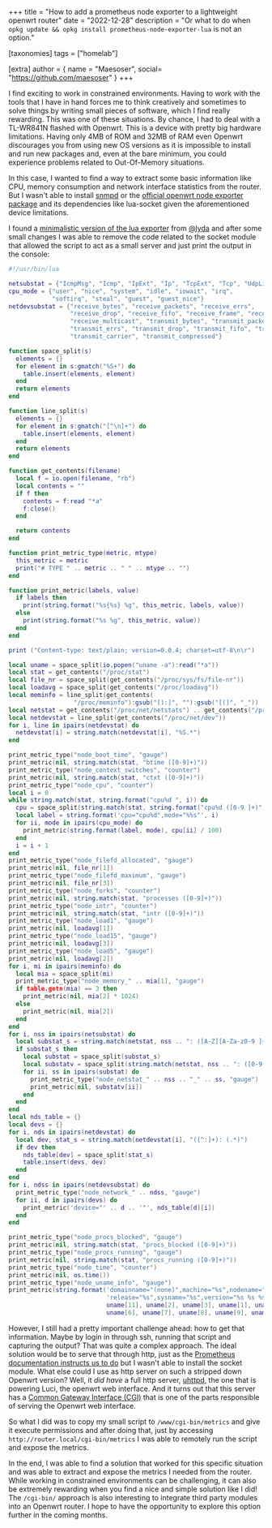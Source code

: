 +++
title = "How to add a prometheus node exporter to a lightweight openwrt router"
date = "2022-12-28"
description = "Or what to do when `opkg update && opkg install prometheus-node-exporter-lua` is not an option."

[taxonomies]
tags = ["homelab"]

[extra]
author = { name = "Maesoser", social= "https://github.com/maesoser" }
+++

I find exciting to work in constrained environments. Having to work with the tools that I have in hand forces me to think creatively and sometimes to solve things by writing small pieces of software, which I find really rewarding. This was one of these situations. By chance, I had to deal with a TL-WR841N flashed with Openwrt. This is a device with pretty big hardware limitations. Having only 4MB of ROM and 32MB of RAM even Openwrt discourages you from using new OS versions as it is impossible to install and run new packages and, even at the bare minimum, you could experience problems related to Out-Of-Memory situations.

In this case, I wanted to find a way to extract some basic information like CPU, memory consumption and network interface statistics from the router. But I wasn't able to install [snmpd](https://openwrt.org/packages/pkgdata/snmpd) or the [official openwrt node exporter package](https://openwrt.org/packages/pkgdata/prometheus-node-exporter-lua) and its dependencies like lua-socket given the aforementioned device limitations.

I found a [minimalistic version of the lua exporter](https://gist.github.com/lyda/ba33d229a1c01fc5e445) from [@lyda](https://github.com/lyda) and after some small changes I was able to remove the code related to the socket module that allowed the script to act as a small server and just print the output in the console:

```lua
#!/usr/bin/lua

netsubstat = {"IcmpMsg", "Icmp", "IpExt", "Ip", "TcpExt", "Tcp", "UdpLite", "Udp"}
cpu_mode = {"user", "nice", "system", "idle", "iowait", "irq",
            "softirq", "steal", "guest", "guest_nice"}
netdevsubstat = {"receive_bytes", "receive_packets", "receive_errs",
                 "receive_drop", "receive_fifo", "receive_frame", "receive_compressed",
                 "receive_multicast", "transmit_bytes", "transmit_packets",
                 "transmit_errs", "transmit_drop", "transmit_fifo", "transmit_colls",
                 "transmit_carrier", "transmit_compressed"}

function space_split(s)
  elements = {}
  for element in s:gmatch("%S+") do
    table.insert(elements, element)
  end
  return elements
end

function line_split(s)
  elements = {}
  for element in s:gmatch("[^\n]+") do
    table.insert(elements, element)
  end
  return elements
end

function get_contents(filename)
  local f = io.open(filename, "rb")
  local contents = ""
  if f then
    contents = f:read "*a"
    f:close()
  end

  return contents
end

function print_metric_type(metric, mtype)
  this_metric = metric
  print("# TYPE " .. metric .. " " .. mtype .. "")
end

function print_metric(labels, value)
  if labels then
    print(string.format("%s{%s} %g", this_metric, labels, value))
  else
    print(string.format("%s %g", this_metric, value))
  end
end

print ("Content-type: text/plain; version=0.0.4; charset=utf-8\n\r")

local uname = space_split(io.popen("uname -a"):read("*a"))
local stat = get_contents("/proc/stat")
local file_nr = space_split(get_contents("/proc/sys/fs/file-nr"))
local loadavg = space_split(get_contents("/proc/loadavg"))
local meminfo = line_split(get_contents(
                  "/proc/meminfo"):gsub("[):]", ""):gsub("[(]", "_"))
local netstat = get_contents("/proc/net/netstats") .. get_contents("/proc/net/snmp")
local netdevstat = line_split(get_contents("/proc/net/dev"))
for i, line in ipairs(netdevstat) do
  netdevstat[i] = string.match(netdevstat[i], "%S.*")
end

print_metric_type("node_boot_time", "gauge")
print_metric(nil, string.match(stat, "btime ([0-9]+)"))
print_metric_type("node_context_switches", "counter")
print_metric(nil, string.match(stat, "ctxt ([0-9]+)"))
print_metric_type("node_cpu", "counter")
local i = 0
while string.match(stat, string.format("cpu%d ", i)) do
  cpu = space_split(string.match(stat, string.format("cpu%d ([0-9 ]+)", i)))
  local label = string.format('cpu="cpu%d",mode="%%s"', i)
  for ii, mode in ipairs(cpu_mode) do
    print_metric(string.format(label, mode), cpu[ii] / 100)
  end
  i = i + 1
end
print_metric_type("node_filefd_allocated", "gauge")
print_metric(nil, file_nr[1])
print_metric_type("node_filefd_maximum", "gauge")
print_metric(nil, file_nr[3])
print_metric_type("node_forks", "counter")
print_metric(nil, string.match(stat, "processes ([0-9]+)"))
print_metric_type("node_intr", "counter")
print_metric(nil, string.match(stat, "intr ([0-9]+)"))
print_metric_type("node_load1", "gauge")
print_metric(nil, loadavg[1])
print_metric_type("node_load15", "gauge")
print_metric(nil, loadavg[3])
print_metric_type("node_load5", "gauge")
print_metric(nil, loadavg[2])
for i, mi in ipairs(meminfo) do
  local mia = space_split(mi)
  print_metric_type("node_memory_" .. mia[1], "gauge")
  if table.getn(mia) == 3 then
    print_metric(nil, mia[2] * 1024)
  else
    print_metric(nil, mia[2])
  end
end
for i, nss in ipairs(netsubstat) do
  local substat_s = string.match(netstat, nss .. ": ([A-Z][A-Za-z0-9 ]+)")
  if substat_s then
    local substat = space_split(substat_s)
    local substatv = space_split(string.match(netstat, nss .. ": ([0-9 -]+)"))
    for ii, ss in ipairs(substat) do
      print_metric_type("node_netstat_" .. nss .. "_" .. ss, "gauge")
      print_metric(nil, substatv[ii])
    end
  end
end
local nds_table = {}
local devs = {}
for i, nds in ipairs(netdevstat) do
  local dev, stat_s = string.match(netdevstat[i], "([^:]+): (.*)")
  if dev then
    nds_table[dev] = space_split(stat_s)
    table.insert(devs, dev)
  end
end
for i, ndss in ipairs(netdevsubstat) do
  print_metric_type("node_network_" .. ndss, "gauge")
  for ii, d in ipairs(devs) do
    print_metric('device="' .. d .. '"', nds_table[d][i])
  end
end

print_metric_type("node_procs_blocked", "gauge")
print_metric(nil, string.match(stat, "procs_blocked ([0-9]+)"))
print_metric_type("node_procs_running", "gauge")
print_metric(nil, string.match(stat, "procs_running ([0-9]+)"))
print_metric_type("node_time", "counter")
print_metric(nil, os.time())
print_metric_type("node_uname_info", "gauge")
print_metric(string.format('domainname="(none)",machine="%s",nodename="%s",' ..
                           'release="%s",sysname="%s",version="%s %s %s %s %s %s %s"',
                           uname[11], uname[2], uname[3], uname[1], uname[4], uname[5],
                           uname[6], uname[7], uname[8], uname[9], uname[10]), 1)
```

However, I still had a pretty important challenge ahead: how to get that information. Maybe by login in through ssh, running that script and capturing the output? That was quite a complex approach. The ideal solution would be to serve that through http, just as the [Prometheus documentation instructs us to do](https://prometheus.io/docs/instrumenting/writing_exporters/) but I wasn't able to install the socket module. What else could I use as http server on such a stripped down Openwrt version? Well, it _did have_ a full http server, [uhttpd](https://openwrt.org/docs/guide-user/services/webserver/http.uhttpd), the one that is powering Luci, the openwrt web interface. And it turns out that this server has a [Common Gateway Interface (CGI)](https://en.wikipedia.org/wiki/Common_Gateway_Interface) that is one of the parts responsible of serving the Openwrt web interface.

So what I did was to copy my small script to `/www/cgi-bin/metrics` and give it execute permissions and after doing that, just by accessing `http://router.local/cgi-bin/metrics` I was able to remotely run the script and expose the metrics.

In the end, I was able to find a solution that worked for this specific situation and was able to extract and expose the metrics I needed from the router. While working in constrained environments can be challenging, it can also be extremely rewarding when you find a nice and simple solution like I did! The `/cgi-bin/` approach is also interesting to integrate third party modules into an Openwrt router. I hope to have the opportunity to explore this option further in the coming months.
